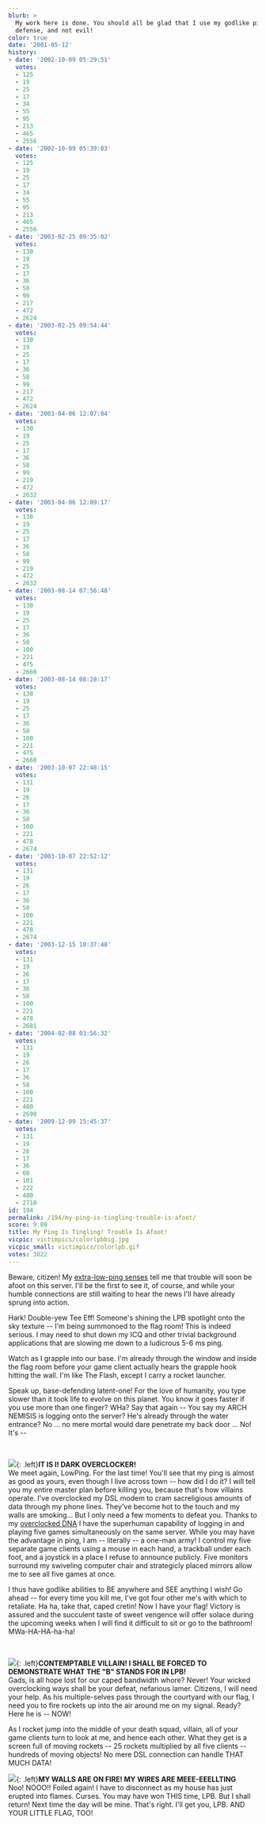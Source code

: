 ```yaml
---
blurb: >
  My work here is done. You should all be glad that I use my godlike ping for base
  defense, and not evil!
color: true
date: '2001-05-12'
history:
- date: '2002-10-09 05:29:51'
  votes:
  - 125
  - 19
  - 25
  - 17
  - 34
  - 55
  - 95
  - 213
  - 465
  - 2556
- date: '2002-10-09 05:39:03'
  votes:
  - 125
  - 19
  - 25
  - 17
  - 34
  - 55
  - 95
  - 213
  - 465
  - 2556
- date: '2003-02-25 09:35:02'
  votes:
  - 130
  - 19
  - 25
  - 17
  - 36
  - 58
  - 99
  - 217
  - 472
  - 2624
- date: '2003-02-25 09:54:44'
  votes:
  - 130
  - 19
  - 25
  - 17
  - 36
  - 58
  - 99
  - 217
  - 472
  - 2624
- date: '2003-04-06 12:07:04'
  votes:
  - 130
  - 19
  - 25
  - 17
  - 36
  - 58
  - 99
  - 219
  - 472
  - 2632
- date: '2003-04-06 12:09:17'
  votes:
  - 130
  - 19
  - 25
  - 17
  - 36
  - 58
  - 99
  - 219
  - 472
  - 2632
- date: '2003-08-14 07:56:48'
  votes:
  - 130
  - 19
  - 25
  - 17
  - 36
  - 58
  - 100
  - 221
  - 475
  - 2660
- date: '2003-08-14 08:28:17'
  votes:
  - 130
  - 19
  - 25
  - 17
  - 36
  - 58
  - 100
  - 221
  - 475
  - 2660
- date: '2003-10-07 22:48:15'
  votes:
  - 131
  - 19
  - 26
  - 17
  - 36
  - 58
  - 100
  - 221
  - 478
  - 2674
- date: '2003-10-07 22:52:12'
  votes:
  - 131
  - 19
  - 26
  - 17
  - 36
  - 58
  - 100
  - 221
  - 478
  - 2674
- date: '2003-12-15 10:37:48'
  votes:
  - 131
  - 19
  - 26
  - 17
  - 36
  - 58
  - 100
  - 221
  - 478
  - 2681
- date: '2004-02-08 03:56:32'
  votes:
  - 131
  - 19
  - 26
  - 17
  - 36
  - 58
  - 100
  - 221
  - 480
  - 2690
- date: '2009-12-09 15:45:37'
  votes:
  - 131
  - 19
  - 26
  - 17
  - 36
  - 60
  - 101
  - 222
  - 480
  - 2710
id: 194
permalink: /194/my-ping-is-tingling-trouble-is-afoot/
score: 9.09
title: My Ping Is Tingling! Trouble Is Afoot!
vicpic: victimpics/colorlpbbig.jpg
vicpic_small: victimpics/colorlpb.gif
votes: 3822
---
```


Beware, citizen! My [extra-low-ping senses](%ARTICLE[186]%) tell me
that trouble will soon be afoot on this server. I'll be the first to see
it, of course, and while your humble connections are still waiting to
hear the news I'll have already sprung into action.

Hark! Double-yew Tee Eff! Someone's shining the LPB spotlight onto the
sky texture -- I'm being summonoed to the flag room! This is indeed
serious. I may need to shut down my ICQ and other trivial background
applications that are slowing me down to a ludicrous 5-6 ms ping.

Watch as I grapple into our base. I'm already through the window and
inside the flag room before your game client actually hears the grapple
hook hitting the wall. I'm like The Flash, except I carry a rocket
launcher.

Speak up, base-defending latent-one! For the love of humanity, you type
slower than it took life to evolve on this planet. You know it goes
faster if you use more than one finger? WHa? Say that again -- You say
my ARCH NEMISIS is logging onto the server? He's already through the
water entrance? No ... no mere mortal would dare penetrate my back door
... No! It's --

&nbsp;

[![](img/victimpics/colorappliances.gif)](%ARTICLE[34]%){: .left}**IT IS I!
DARK OVERCLOCKER!**  
 We meet again, LowPing. For the last time! You'll see that my ping is
almost as good as yours, even though I live across town -- how did I do
it? I will tell you my entire master plan before killing you, because
that's how villains operate. I've overclocked my DSL modem to cram
sacreligious amounts of data through my phone lines. They've become hot
to the touch and my walls are smoking... But I only need a few moments
to defeat you. Thanks to my [overclocked DNA](%ARTICLE[13]%) I have
the superhuman capability of logging in and playing five games
simultaneously on the same server. While you may have the advantage in
ping, I am -- literally -- a one-man army! I control my five separate
game clients using a mouse in each hand, a trackball under each foot,
and a joystick in a place I refuse to announce publicly. Five monitors
surround my swiveling computer chair and strategicly placed mirrors
allow me to see all five games at once.

I thus have godlike abilities to BE anywhere and SEE anything I wish! Go
ahead -- for every time you kill me, I've got four other me's with which
to retaliate. Ha ha, take that, caped cretin! Now I have your flag!
Victory is assured and the succulent taste of sweet vengence will offer
solace during the upcoming weeks when I will find it difficult to sit or
go to the bathroom! MWa-HA-HA-ha-ha!

&nbsp;

[![](img/victimpics/colorlpb.gif)](%ARTICLE[186]%){: .left}**CONTEMPTABLE
VILLAIN! I SHALL BE FORCED TO DEMONSTRATE WHAT THE "B" STANDS FOR IN
LPB!**  
 Gads, is all hope lost for our caped bandwidth whore? Never! Your
wicked overclocking ways shall be your defeat, nefarious lamer.
Citizens, I will need your help. As his multiple-selves pass through the
courtyard with our flag, I need you to fire rockets up into the air
around me on my signal. Ready? Here he is -- NOW!

As I rocket jump into the middle of your death squad, villain, all of
your game clients turn to look at me, and hence each other. What they
get is a screen full of moving rockets -- 25 rockets multiplied by all
five clients -- hundreds of moving objects! No mere DSL connection can
handle THAT MUCH DATA!

[![](img/victimpics/colorappliances.gif)](%ARTICLE[34]%){: .left}**MY WALLS
ARE ON FIRE! MY WIRES ARE MEEE-EEELLTING**  
 Noo! NOOO!! Foiled again! I have to disconnect as my house has just
erupted into flames. Curses. You may have won THIS time, LPB. But I
shall return! Next time the day will be mine. That's right. I'll get
you, LPB. AND YOUR LITTLE FLAG, TOO!
